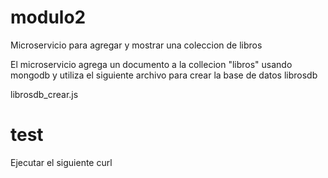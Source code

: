 # modulo2
Microservicio para agregar y mostrar una coleccion de libros

El microservicio agrega un documento a la collecion "libros" usando mongodb y utiliza el siguiente archivo para crear la base de datos librosdb

librosdb_crear.js
      

# test
Ejecutar el siguiente curl
